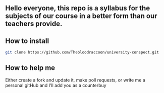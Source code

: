## Hello everyone, this repo is a syllabus for the subjects of our course in a better form than our teachers provide.

## How to install

```bash
git clone https://github.com/Thebloodraccoon/university-conspect.git
```

## How to help me

Either create a fork and update it, make poll requests, or write me a personal gitHub and I'll add you as a counterbuy
